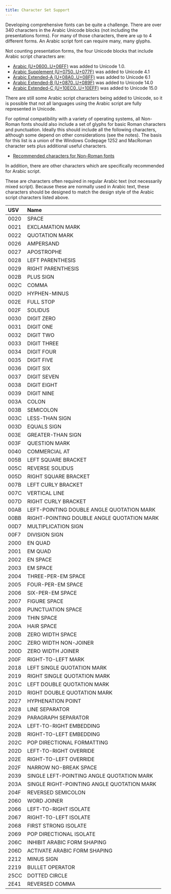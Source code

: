 ```yaml
---
title: Character Set Support
---
```


Developing comprehensive fonts can be quite a challenge. There are over 340 characters in the Arabic Unicode blocks (not including the presentations forms). For many of those characters, there are up to 4 different forms. An Arabic script font can require many, many glyphs.

Not counting presentation forms, the four Unicode blocks that include Arabic script characters are:

* [Arabic (U+0600..U+06FF)](http://www.unicode.org/charts/PDF/U0600.pdf) was added to Unicode 1.0. 
* [Arabic Supplement (U+0750..U+077F)](http://www.unicode.org/charts/PDF/U0750.pdf) was added to Unicode 4.1
* [Arabic Extended-A (U+08A0..U+08FF)](http://www.unicode.org/charts/PDF/U08A0.pdf) was added to Unicode 6.1
* [Arabic Extended-B (U+0870..U+089F)](http://www.unicode.org/charts/PDF/U0870.pdf) was added to Unicode 14.0
* [Arabic Extended-C (U+10EC0..U+10EFF)](https://www.unicode.org/charts/PDF/U10EC0.pdf) was added to Unicode 15.0

There are still some Arabic script characters being added to Unicode, so it is possible that not all languages using the Arabic script are fully represented in Unicode.

For optimal compatibility with a variety of operating systems, all Non-Roman fonts should also include a set of glyphs for basic Roman characters and punctuation. Ideally this should include all the following characters, although some depend on other considerations (see the notes). The basis for this list is a union of the Windows Codepage 1252 and MacRoman character sets plus additional useful characters. 

* [Recommended characters for Non-Roman fonts](https://github.com/silnrsi/pysilfont/blob/master/lib/silfont/data/required_chars.csv)

In addition, there are other characters which are specifically recommended for Arabic script. 

These are characters often required in regular Arabic text (not necessarily mixed script). Because these are normally used in Arabic text, these characters should be designed to match the design style of the Arabic script characters listed above.

USV | Name 
:--- | :---- 
0020 | SPACE
0021 | EXCLAMATION MARK 
0022 | QUOTATION MARK 
0026 | AMPERSAND 
0027 | APOSTROPHE 
0028 | LEFT PARENTHESIS 
0029 | RIGHT PARENTHESIS 
002B | PLUS SIGN 
002C | COMMA 
002D | HYPHEN-MINUS 
002E | FULL STOP 
002F | SOLIDUS 
0030 | DIGIT ZERO 
0031 | DIGIT ONE 
0032 | DIGIT TWO 
0033 | DIGIT THREE 
0034 | DIGIT FOUR 
0035 | DIGIT FIVE 
0036 | DIGIT SIX 
0037 | DIGIT SEVEN 
0038 | DIGIT EIGHT 
0039 | DIGIT NINE 
003A | COLON 
003B | SEMICOLON 
003C | LESS-THAN SIGN 
003D | EQUALS SIGN 
003E | GREATER-THAN SIGN 
003F | QUESTION MARK 
0040 | COMMERCIAL AT 
005B | LEFT SQUARE BRACKET 
005C | REVERSE SOLIDUS 
005D | RIGHT SQUARE BRACKET 
007B | LEFT CURLY BRACKET 
007C | VERTICAL LINE 
007D | RIGHT CURLY BRACKET 
00AB | LEFT-POINTING DOUBLE ANGLE QUOTATION MARK 
00BB | RIGHT-POINTING DOUBLE ANGLE QUOTATION MARK 
00D7 | MULTIPLICATION SIGN 
00F7 | DIVISION SIGN 
2000 | EN QUAD 
2001 | EM QUAD 
2002 | EN SPACE 
2003 | EM SPACE 
2004 | THREE-PER-EM SPACE 
2005 | FOUR-PER-EM SPACE 
2006 | SIX-PER-EM SPACE 
2007 | FIGURE SPACE 
2008 | PUNCTUATION SPACE 
2009 | THIN SPACE 
200A | HAIR SPACE 
200B | ZERO WIDTH SPACE 
200C | ZERO WIDTH NON-JOINER 
200D | ZERO WIDTH JOINER 
200F | RIGHT-TO-LEFT MARK 
2018 | LEFT SINGLE QUOTATION MARK 
2019 | RIGHT SINGLE QUOTATION MARK 
201C | LEFT DOUBLE QUOTATION MARK 
201D | RIGHT DOUBLE QUOTATION MARK 
2027 | HYPHENATION POINT 
2028 | LINE SEPARATOR 
2029 | PARAGRAPH SEPARATOR 
202A | LEFT-TO-RIGHT EMBEDDING 
202B | RIGHT-TO-LEFT EMBEDDING 
202C | POP DIRECTIONAL FORMATTING 
202D | LEFT-TO-RIGHT OVERRIDE 
202E | RIGHT-TO-LEFT OVERRIDE 
202F | NARROW NO-BREAK SPACE 
2039 | SINGLE LEFT-POINTING ANGLE QUOTATION MARK 
203A | SINGLE RIGHT-POINTING ANGLE QUOTATION MARK 
204F | REVERSED SEMICOLON
2060 | WORD JOINER 
2066 | LEFT-TO-RIGHT ISOLATE 
2067 | RIGHT-TO-LEFT ISOLATE 
2068 | FIRST STRONG ISOLATE 
2069 | POP DIRECTIONAL ISOLATE 
206C | INHIBIT ARABIC FORM SHAPING 
206D | ACTIVATE ARABIC FORM SHAPING 
2212 | MINUS SIGN 
2219 | BULLET OPERATOR 
25CC | DOTTED CIRCLE
2E41 | REVERSED COMMA
